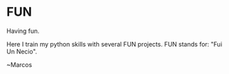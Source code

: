 # FUN
Having fun. 

Here I train my python skills with several FUN projects.
FUN stands for: "Fui Un Necio". 

~Marcos
